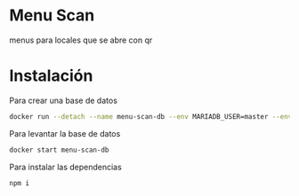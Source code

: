 # Menu Scan

menus para locales que se abre con qr 

# Instalación

Para crear una base de datos
```bash
docker run --detach --name menu-scan-db --env MARIADB_USER=master --env MARIADB_PASSWORD=master --env MARIADB_ROOT_PASSWORD=master -p 3306:3306 mariadb:latest
```

Para levantar la base de datos
```bash
docker start menu-scan-db
```

Para instalar las dependencias
```bash
npm i
```
